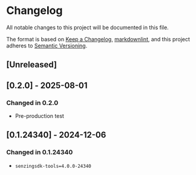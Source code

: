 # Changelog

All notable changes to this project will be documented in this file.

The format is based on [Keep a Changelog], [markdownlint],
and this project adheres to [Semantic Versioning].

## [Unreleased]

## [0.2.0] - 2025-08-01

### Changed in 0.2.0

- Pre-production test

## [0.1.24340] - 2024-12-06

### Changed in 0.1.24340

- `senzingsdk-tools=4.0.0-24340`

[Keep a Changelog]: https://keepachangelog.com/en/1.0.0/
[markdownlint]: https://dlaa.me/markdownlint/
[Semantic Versioning]: https://semver.org/spec/v2.0.0.html

